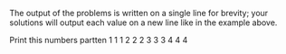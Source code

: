 The output of the problems is written on a single line for brevity; your solutions will output each value on a new line like in the example above.

Print this numbers partten
1 
1 
1 
2 
2 
2 
3 
3 
3 
4 
4 
4